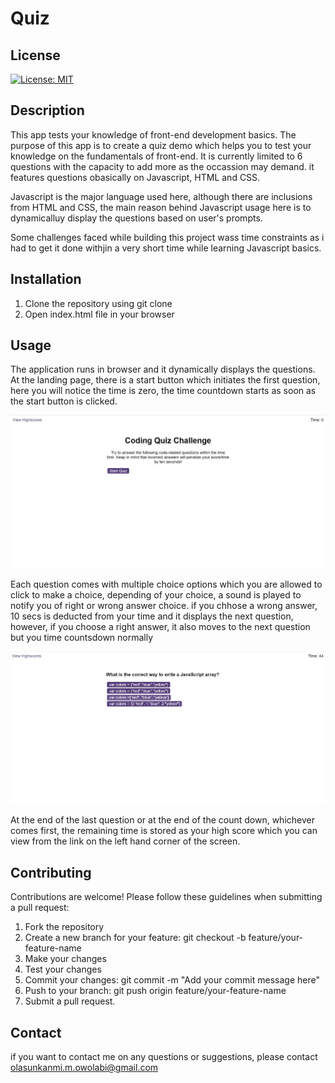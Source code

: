 # Quiz

## License 

[![License: MIT ](https://img.shields.io/badge/License-MIT-yellow.svg)](https://opensource.org/licenses/MIT)

## Description
This app tests your knowledge of front-end development basics. 
The purpose of this app is to create a quiz demo which helps you to test your knowledge on the fundamentals of front-end. It is currently limited to 6 questions with the capacity to add more as the occassion may demand. it features questions obasically on Javascript, HTML and CSS. 

Javascript is the major language used here, although there are inclusions from HTML and CSS, the main reason behind Javascript usage here is to dynamicalluy display the questions based on user's prompts.  

Some challenges faced while building this project wass time constraints as i had to get it done withjin a very short time while learning Javascript basics.

## Installation 
<ol>
    <li>Clone the repository using git clone</li>
    <li>Open index.html file in your browser</li>
</ol>

## Usage
The application runs in browser and it dynamically displays the questions. At the landing page, there is a start button which initiates the first question, here you will notice the time is zero, the time countdown starts as soon as the start button is clicked.

<div>
    <img src="Assets\Images\start.jpg">    
</div>

Each question comes with multiple choice options which you are allowed to click to make a choice, depending of your choice, a sound is played to notify you of right or wrong answer choice.
if you chhose a wrong answer, 10 secs is deducted from your time and it displays the next question, however, if you choose a right answer, it also moves to the next question but you time countsdown normally

<div>
    <img src="Assets\Images\question.jpg">
</div>

At the end of the last question or at the end of the count down, whichever comes first, the remaining time is stored as your high score which you can view from the link on the left hand corner of the screen.


## Contributing

Contributions are welcome! Please follow these guidelines when submitting a pull request:

<ol>
    <li>Fork the repository</li>
    <li>Create a new branch for your feature: git checkout -b feature/your-feature-name</li>
    <li>Make your changes</li>
    <li>Test your changes</li>
    <li>Commit your changes: git commit -m "Add your commit message here"</li>
    <li>Push to your branch: git push origin feature/your-feature-name</li>
    <li>Submit a pull request.</li>
</ol>


## Contact

if you want to contact me on any questions or suggestions, please contact olasunkanmi.m.owolabi@gmail.com 






